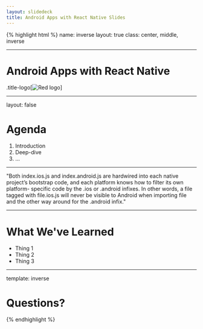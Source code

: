```yaml
---
layout: slidedeck
title: Android Apps with React Native Slides
---
```


{% highlight html %}
name: inverse
layout: true
class: center, middle, inverse

---

# Android Apps with React Native

.title-logo[![Red logo](/public/img/red-logo-white.svg)]

---
layout: false

# Agenda

1. Introduction
2. Deep-dive
3. ...

---

"Both index.ios.js and index.android.js are hardwired into each native project’s bootstrap code, and each platform knows how to filter its own platform- specific code by the .ios or .android infixes. In other words, a file tagged with file.ios.js will never be visible to Android when importing file and the other way around for the .android infix."

---

# What We've Learned

- Thing 1
- Thing 2
- Thing 3

---
template: inverse

# Questions?

{% endhighlight %}
